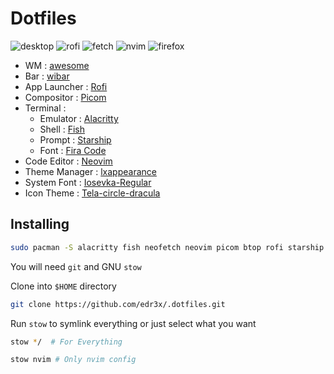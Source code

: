 # Dotfiles

![desktop](https://user-images.githubusercontent.com/45848083/201687053-4b0e3c7e-836a-4714-92a5-78f14f34c040.png)
![rofi](https://user-images.githubusercontent.com/45848083/201734117-24f3be65-18fa-4239-8a11-53b2dc30d5c0.png)
![fetch](https://user-images.githubusercontent.com/45848083/201687532-6a597cda-4315-4af9-824e-7c12d86f35d4.png)
![nvim](https://user-images.githubusercontent.com/45848083/201734727-be0faea7-7fa7-4b13-b302-03c1dfd08be0.png)
![firefox](https://user-images.githubusercontent.com/45848083/202175460-a3b369f8-c9b9-423f-8db0-df3ba2455372.png)

- WM : [awesome](https://awesomewm.org/)
- Bar : [wibar](https://awesomewm.org/apidoc/popups_and_bars/awful.wibar.html)
- App Launcher : [Rofi](https://github.com/davatorium/rofi/)
- Compositor : [Picom](https://github.com/yshui/picom)
- Terminal :
    - Emulator : [Alacritty](https://alacritty.org/)
    - Shell : [Fish](https://fishshell.com/)
    - Prompt : [Starship](https://starship.rs/)
    - Font : [Fira Code](https://www.nerdfonts.com/font-downloads)
- Code Editor : [Neovim](https://neovim.io/)
- Theme Manager : [lxappearance](https://archlinux.org/packages/community/x86_64/lxappearance/)
- System Font : [Iosevka-Regular](https://github.com/be5invis/Iosevka)
- Icon Theme : [Tela-circle-dracula](https://www.xfce-look.org/p/1359276/)

## Installing

```bash
sudo pacman -S alacritty fish neofetch neovim picom btop rofi starship tmux
```

You will need `git` and GNU `stow`

Clone into `$HOME` directory

```bash
git clone https://github.com/edr3x/.dotfiles.git 
```

Run `stow` to symlink everything or just select what you want

```bash
stow */  # For Everything
```

```bash
stow nvim # Only nvim config
```
